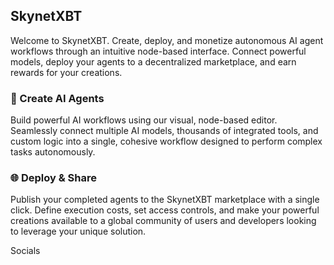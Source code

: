 ## SkynetXBT
Welcome to SkynetXBT. Create, deploy, and monetize autonomous AI agent workflows through an intuitive node-based interface. Connect powerful models, deploy your agents to a decentralized marketplace, and earn rewards for your creations.

### 🤖 Create AI Agents
Build powerful AI workflows using our visual, node-based editor. Seamlessly connect multiple AI models, thousands of integrated tools, and custom logic into a single, cohesive workflow designed to perform complex tasks autonomously.

### 🌐 Deploy & Share
Publish your completed agents to the SkynetXBT marketplace with a single click. Define execution costs, set access controls, and make your powerful creations available to a global community of users and developers looking to leverage your unique solution.

Socials
